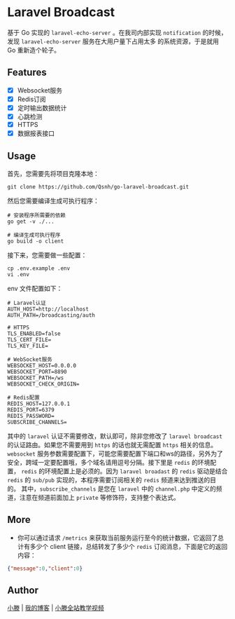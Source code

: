 # Laravel Broadcast

基于 Go 实现的 `laravel-echo-server` 。在我司内部实现 `notification` 的时候，发现 `laravel-echo-server` 服务在大用户量下占用太多
的系统资源，于是就用 Go 重新造个轮子。

## Features

+ [x] Websocket服务
+ [x] Redis订阅
+ [x] 定时输出数据统计
+ [x] 心跳检测
+ [x] HTTPS
+ [x] 数据报表接口

## Usage

首先，您需要先将项目克隆本地：

```
git clone https://github.com/Qsnh/go-laravel-broadcast.git
```

然后您需要编译生成可执行程序：

```
# 安装程序所需要的依赖
go get -v ./...

# 编译生成可执行程序
go build -o client
```

接下来，您需要做一些配置：

```
cp .env.example .env
vi .env
```

env 文件配置如下：

```
# Laravel认证
AUTH_HOST=http://localhost
AUTH_PATH=/broadcasting/auth

# HTTPS
TLS_ENABLED=false
TLS_CERT_FILE=
TLS_KEY_FILE=

# WebSocket服务
WEBSOCKET_HOST=0.0.0.0
WEBSOCKET_PORT=8890
WEBSOCKET_PATH=/ws
WEBSOCKET_CHECK_ORIGIN=

# Redis配置
REDIS_HOST=127.0.0.1
REDIS_PORT=6379
REDIS_PASSWORD=
SUBSCRIBE_CHANNELS=
```

其中的 `laravel` 认证不需要修改，默认即可，除非您修改了 `laravel broadcast` 的认证路由。如果您不需要用到 `https` 的话也就无需配置 `https` 相关的信息。
`websocket` 服务参数需要配置下，可能您需要配置下端口和ws的路径，另外为了安全，跨域一定要配置哦，多个域名请用逗号分隔。接下里是 `redis` 的环境配置，
`redis` 的环境配置上是必须的。因为 `laravel broadast` 的 `redis` 驱动是结合 `redis` 的 `sub/pub` 实现的，本程序需要订阅相关的 `redis` 频道来达到推送的目的。
其中，`subscribe_channels` 是您在 `laravel` 中的 `channel.php` 中定义的频道，注意在频道前面加上 `private` 等修饰符，支持整个表达式。

## More

+ 你可以通过请求 `/metrics` 来获取当前服务运行至今的统计数据，它返回了总计有多少个 client 链接，总结转发了多少个 `redis` 订阅消息，下面是它的返回内容：

```json
{"message":0,"client":0}
```

## Author

[小滕](https://github.com/Qsnh) | [我的博客](https://58hualong.cn) | [小滕全站教学视频](https://58hualong.com)

